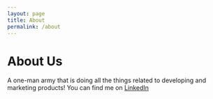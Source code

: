 ```yaml
---
layout: page
title: About
permalink: /about
---
```


# About Us

A one-man army that is doing all the things related to developing and marketing products! You can find me on [LinkedIn](https://www.linkedin.com/in/ysftulek/)
